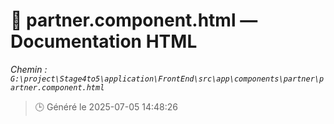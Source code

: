 # 📄 partner.component.html — Documentation HTML
*Chemin : `G:\project\Stage4to5\application\FrontEnd\src\app\components\partner\partner.component.html`*

> 🕒 Généré le 2025-07-05 14:48:26

